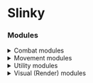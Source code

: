 # Slinky



### Modules
<details>
<summary>Combat modules</summary>

- Aim Assist  
- Auto Block  
- Auto Clicker  
- Backtrack  
- Criticals  
- Hit Select  
- Hitboxes  
- Lag Range  
- Piercing  
- Reach  
- Sprint Reset  
- Timer Range  
- Velocity  
- Weapons  

</details>

<details>
<summary>Movement modules</summary>

- Fast Accel  
- Instant Stop  
- Inv Walk  
- Keep Sprint  
- No Jump Delay  
- No Slow  
- Safe Walk  
- Sprint  
- Strafe  

</details>

<details>
<summary>Utility modules</summary>

- Anti Bot  
- Auto Pot  
- Auto Rod  
- Auto Soup  
- Auto Tool  
- Blink  
- Bridge Assist  
- Fake Lag  
- Fast Mine  
- Fast Place  
- Friends  
- Item Use Fix  
- No Hit Delay  
- No Item Release  
- No Use Delay  
- Ping Fix  
- Refill  
- Teams  
- Timer  
- Anti Debuff  

</details>

<details>
<summary>Visual (Render) modules</summary>

- Block ESP  
- Chams  
- Chest ESP  
- Free Look  
- GUI  
- Indicators  
- Item ESP  
- Mod overlay  
- Name Tags  
- No Hurt Cam  
- Notifications  
- Player ESP  
- Pointers  

</details>
